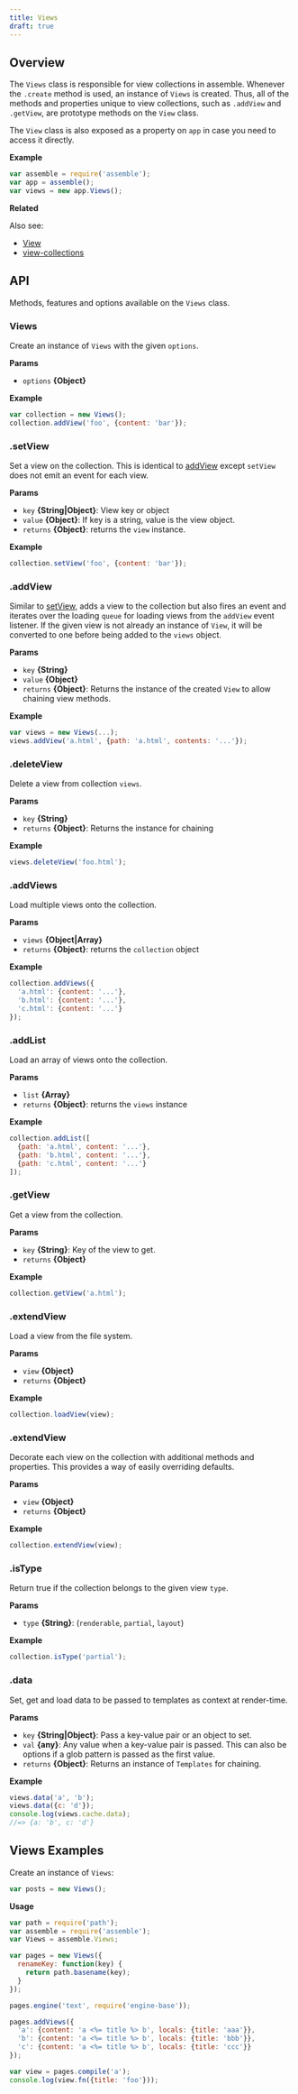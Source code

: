 ```yaml
---
title: Views
draft: true
---
```


## Overview

The `Views` class is responsible for view collections in assemble. Whenever the `.create` method is used, an instance of `Views` is created. Thus, all of the methods and properties unique to view collections, such as `.addView` and `.getView`, are prototype methods on the `View` class.

The `View` class is also exposed as a property on `app` in case you need to access it directly.

**Example**

```js
var assemble = require('assemble');
var app = assemble();
var views = new app.Views();
```

**Related**

Also see: 

- [View](View.md) 
- [view-collections](view-collections.md)

## API

Methods, features and options available on the `Views` class.

### Views

Create an instance of `Views` with the given `options`.

**Params**

* `options` **{Object}**

**Example**

```js
var collection = new Views();
collection.addView('foo', {content: 'bar'});
```

### .setView

Set a view on the collection. This is identical to [addView](#addView) except `setView` does not emit an event for each view.

**Params**

* `key` **{String|Object}**: View key or object
* `value` **{Object}**: If key is a string, value is the view object.
* `returns` **{Object}**: returns the `view` instance.

**Example**

```js
collection.setView('foo', {content: 'bar'});
```

### .addView

Similar to [setView](#setView), adds a view to the collection but also fires an event and iterates over the loading `queue` for loading views from the `addView` event listener. If the given view is not already an instance of `View`, it will be converted to one before being added to the `views` object.

**Params**

* `key` **{String}**
* `value` **{Object}**
* `returns` **{Object}**: Returns the instance of the created `View` to allow chaining view methods.

**Example**

```js
var views = new Views(...);
views.addView('a.html', {path: 'a.html', contents: '...'});
```

### .deleteView

Delete a view from collection `views`.

**Params**

* `key` **{String}**
* `returns` **{Object}**: Returns the instance for chaining

**Example**

```js
views.deleteView('foo.html');
```

### .addViews

Load multiple views onto the collection.

**Params**

* `views` **{Object|Array}**
* `returns` **{Object}**: returns the `collection` object

**Example**

```js
collection.addViews({
  'a.html': {content: '...'},
  'b.html': {content: '...'},
  'c.html': {content: '...'}
});
```

### .addList

Load an array of views onto the collection.

**Params**

* `list` **{Array}**
* `returns` **{Object}**: returns the `views` instance

**Example**

```js
collection.addList([
  {path: 'a.html', content: '...'},
  {path: 'b.html', content: '...'},
  {path: 'c.html', content: '...'}
]);
```

### .getView

Get a view from the collection.

**Params**

* `key` **{String}**: Key of the view to get.
* `returns` **{Object}**

**Example**

```js
collection.getView('a.html');
```

### .extendView

Load a view from the file system.

**Params**

* `view` **{Object}**
* `returns` **{Object}**

**Example**

```js
collection.loadView(view);
```

### .extendView

Decorate each view on the collection with additional methods and properties. This provides a way of easily overriding defaults.

**Params**

* `view` **{Object}**
* `returns` **{Object}**

**Example**

```js
collection.extendView(view);
```

### .isType

Return true if the collection belongs to the given view `type`.

**Params**

* `type` **{String}**: (`renderable`, `partial`, `layout`)

**Example**

```js
collection.isType('partial');
```

### .data

Set, get and load data to be passed to templates as context at render-time.

**Params**

* `key` **{String|Object}**: Pass a key-value pair or an object to set.
* `val` **{any}**: Any value when a key-value pair is passed. This can also be options if a glob pattern is passed as the first value.
* `returns` **{Object}**: Returns an instance of `Templates` for chaining.

**Example**

```js
views.data('a', 'b');
views.data({c: 'd'});
console.log(views.cache.data);
//=> {a: 'b', c: 'd'}
```

## Views Examples

Create an instance of `Views`:

```js
var posts = new Views();
```

**Usage**

```js
var path = require('path');
var assemble = require('assemble');
var Views = assemble.Views;

var pages = new Views({
  renameKey: function(key) {
    return path.basename(key);
  }
});

pages.engine('text', require('engine-base'));

pages.addViews({
  'a': {content: 'a <%= title %> b', locals: {title: 'aaa'}},
  'b': {content: 'a <%= title %> b', locals: {title: 'bbb'}},
  'c': {content: 'a <%= title %> b', locals: {title: 'ccc'}}
});

var view = pages.compile('a');
console.log(view.fn({title: 'foo'}));
```